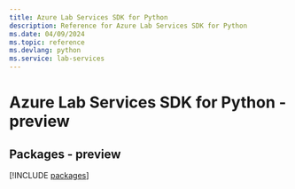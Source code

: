 ```yaml
---
title: Azure Lab Services SDK for Python
description: Reference for Azure Lab Services SDK for Python
ms.date: 04/09/2024
ms.topic: reference
ms.devlang: python
ms.service: lab-services
---
```

# Azure Lab Services SDK for Python - preview
## Packages - preview
[!INCLUDE [packages](lab-services-index.md)]